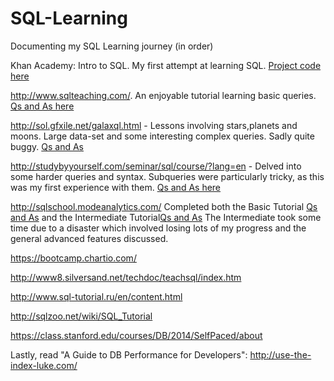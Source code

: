 # SQL-Learning

Documenting my SQL Learning journey (in order)


Khan Academy: Intro to SQL. My first attempt at learning SQL. [Project code here](https://github.com/dennisswaine/SQL-Learning/blob/main/1KhanAcademy-IntroToSQL)

http://www.sqlteaching.com/. An enjoyable tutorial learning basic queries. [Qs and As here](https://github.com/dennisswaine/SQL-Learning/blob/main/2SQLTeaching.sql)

http://sol.gfxile.net/galaxql.html - Lessons involving stars,planets and moons. Large data-set and some interesting complex queries. Sadly quite buggy. [Qs and As](https://github.com/dennisswaine/SQL-Learning/blob/main/3GalaXQL_answers)

http://studybyyourself.com/seminar/sql/course/?lang=en - Delved into some harder queries and syntax. Subqueries were particularly tricky, as this was my first experience with them. [Qs and As here](https://github.com/dennisswaine/SQL-Learning/blob/main/4StudyByYourself.sql)

http://sqlschool.modeanalytics.com/ Completed both the Basic Tutorial [Qs and As](https://github.com/dennisswaine/SQL-Learning/blob/main/5aBasicMode.sql) and the Intermediate Tutorial[Qs and As](https://github.com/dennisswaine/SQL-Learning/blob/main/5bIntermediateMode.sql) The Intermediate took some time due to a disaster which involved losing lots of my progress and the general advanced features discussed.

https://bootcamp.chartio.com/

http://www8.silversand.net/techdoc/teachsql/index.htm

http://www.sql-tutorial.ru/en/content.html

http://sqlzoo.net/wiki/SQL_Tutorial

https://class.stanford.edu/courses/DB/2014/SelfPaced/about

Lastly, read "A Guide to DB Performance for Developers": http://use-the-index-luke.com/
